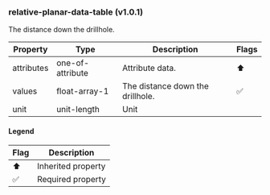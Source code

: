 ### relative-planar-data-table (v1.0.1)
The distance down the drillhole.

| Property | Type | Description | Flags |
|---|---|---|---|
| attributes | one-of-attribute | Attribute data. | ⬆️ |
| values | float-array-1 | The distance down the drillhole. | ✅ |
| unit | unit-length | Unit |  |


#### Legend

| Flag | Description |
| --- | --- |
| ⬆️ | Inherited property |
| ✅ | Required property |

